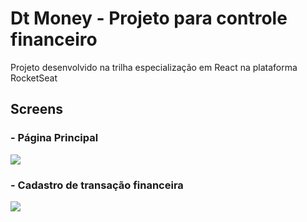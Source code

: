 # Dt Money - Projeto para controle financeiro 
Projeto desenvolvido na trilha especialização em React na plataforma RocketSeat

## Screens
### - Página Principal
<img src="https://github.com/k3n3dfelix/RocketSeat/blob/main/dtmoney/screens/pagina-principal-dtmoney.JPG" />

### - Cadastro de transação financeira
<img src="https://github.com/k3n3dfelix/RocketSeat/blob/main/dtmoney/screens/cadastro-transa%C3%A7%C3%A3o-dtmoney.JPG" />
